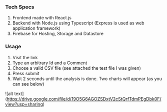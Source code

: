 ### Tech Specs
1. Frontend made with React.js
2. Backend with Node.js using Typescript (Express is used as web application framework)
3. Firebase for Hosting, Storage and Datastore


### Usage
1. Visit the link
2. Type an arbitrary Id and a Comment
3. Choose a valid CSV file (see attached the test file I was given)
4. Press submit
5. Wait 2 seconds until the analysis is done. Two charts will appear (as you can see below)

![alt text] (https://drive.google.com/file/d/19O5G6AGOZSDxtV2cStQrfTdmPEgDbk0F/view?usp=sharing)
